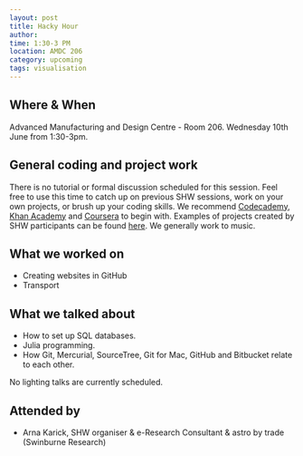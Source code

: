 ```yaml
---
layout: post
title: Hacky Hour 
author: 
time: 1:30-3 PM
location: AMDC 206
category: upcoming
tags: visualisation
---
```


## Where & When

Advanced Manufacturing and Design Centre - Room 206. Wednesday 10th June from 1:30-3pm.

## General coding and project work

There is no tutorial or formal discussion scheduled for this session. Feel free to use this time to catch up on previous SHW sessions, work on your own projects, or brush up your coding skills. We recommend [Codecademy](http://www.codecademy.com), [Khan Academy](https://www.khanacademy.org) and [Coursera](https://www.coursera.org) to begin with. Examples of projects created by SHW participants can be found [here](http://thehackerwithin.github.io/swinburne/links.html). We generally work to music.

## What we worked on

* Creating websites in GitHub
* Transport

## What we talked about

* How to set up SQL databases.
* Julia programming.
* How Git, Mercurial, SourceTree, Git for Mac, GitHub and Bitbucket relate to each other.

No lighting talks are currently scheduled.

## Attended by

* Arna Karick, SHW organiser & e-Research Consultant & astro by trade (Swinburne Research)
